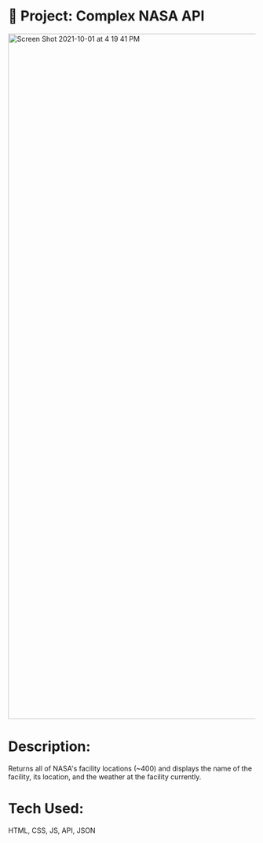 # 🚀 Project: Complex NASA API

<img width="1393" alt="Screen Shot 2021-10-01 at 4 19 41 PM" src="https://user-images.githubusercontent.com/88988494/135699603-e0820a0c-a4d2-46ec-b26d-a64cadacda08.png">



# Description: 

Returns all of NASA's facility locations (~400) and displays the name of the facility, its location, and the weather at the facility currently. 

# Tech Used:

 HTML, CSS, JS, API, JSON 
